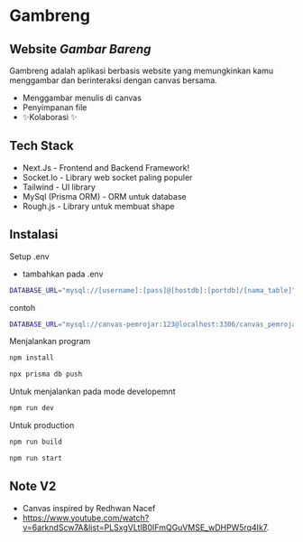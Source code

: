 # Gambreng

## Website _Gambar Bareng_

Gambreng adalah aplikasi berbasis website yang memungkinkan kamu menggambar dan berinteraksi dengan canvas bersama.

- Menggambar menulis di canvas
- Penyimpanan file
- ✨Kolaborasi ✨

## Tech Stack

- Next.Js - Frontend and Backend Framework!
- Socket.Io - Library web socket paling populer
- Tailwind - UI library
- MySql (Prisma ORM) - ORM untuk database
- Rough.js - Library untuk membuat shape

## Instalasi

Setup .env

- tambahkan pada .env

```sh
DATABASE_URL="mysql://[username]:[pass]@[hostdb]:[portdb]/[nama_table]"
```

contoh

```sh
DATABASE_URL="mysql://canvas-pemrojar:123@localhost:3306/canvas_pemrojar"
```

Menjalankan program

```sh
npm install
```

```sh
npx prisma db push
```

Untuk menjalankan pada mode developemnt

```sh
npm run dev
```

Untuk production

```sh
npm run build
```

```sh
npm run start
```

## Note V2

- Canvas inspired by Redhwan Nacef
- https://www.youtube.com/watch?v=6arkndScw7A&list=PLSxgVLtIB0IFmQGuVMSE_wDHPW5rq4Ik7.
